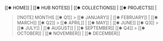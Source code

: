  [[✱ HOME]] | [[✱ HUB NOTES]] | [[✱ COLLECTIONS]] | [[✱ PROJECTS]] | 

> [!NOTE] MONTHS
> [[✱ Q1]] > [[✱ JANUARY]] | [[✱ FEBRUARY]] | [[✱ MARCH]]
> [[✱ Q2]] > [[✱ APRIL]] | [[✱ MAY]] | [[✱ JUNE]]
> [[✱ Q3]] > [[✱ JULY]] | [[✱ AUGUST]] | [[✱ SEPTEMBER]]
> [[✱ Q4]] > [[✱ OCTOBER]] | [[✱ NOVEMBER]] | [[✱ DECEMBER]]

